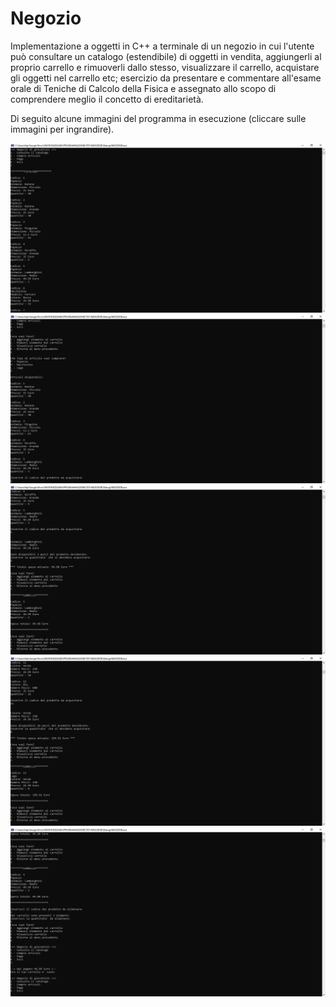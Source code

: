 # Negozio

Implementazione a oggetti in C++ a terminale  di un negozio in cui l'utente può consultare un catalogo (estendibile) di oggetti in vendita, aggiungerli al proprio carrello e rimuoverli dallo stesso, visualizzare il carrello, acquistare gli oggetti nel carrello etc; esercizio da presentare e commentare all'esame orale di Teniche di Calcolo della Fisica e assegnato allo scopo di comprendere meglio il concetto di ereditarietà.  
  
Di seguito alcune immagini del programma in esecuzione (cliccare sulle immagini per ingrandire).  

![alt text](https://github.com/EugenioDiPaola/Negozio/blob/master/Screenshot%20terminale/screenshot%20terminale%201.PNG?raw=true)
![alt text](https://github.com/EugenioDiPaola/Negozio/blob/master/Screenshot%20terminale/screenshot%20terminale%202.PNG?raw=true)
![alt text](https://github.com/EugenioDiPaola/Negozio/blob/master/Screenshot%20terminale/screenshot%20terminale%203.PNG?raw=true)
![alt text](https://github.com/EugenioDiPaola/Negozio/blob/master/Screenshot%20terminale/screenshot%20terminale%204.PNG?raw=true)
![alt text](https://github.com/EugenioDiPaola/Negozio/blob/master/Screenshot%20terminale/screenshot%20terminale%205.PNG?raw=true)

